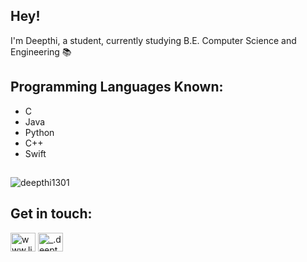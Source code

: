 ## Hey! 
I'm Deepthi, a student, currently studying B.E. Computer Science and Engineering 📚

## Programming Languages Known:
- C
- Java
- Python
- C++
- Swift
##
<p><img align="center" src="https://github-readme-stats.vercel.app/api/top-langs?username=deepthi1301&show_icons=true&locale=en&layout=compact" alt="deepthi1301" /></p>

## Get in touch:
<p align="left">
<a href="https://linkedin.com/in/www.linkedin.com/in/deepthi-peter-934b04193" target="blank"><img align="center" src="https://raw.githubusercontent.com/rahuldkjain/github-profile-readme-generator/master/src/images/icons/Social/linked-in-alt.svg" alt="www.linkedin.com/in/deepthi-peter-934b04193" height="30" width="40" /></a>
<a href="https://instagram.com/_.deepthiii._" target="blank"><img align="center" src="https://raw.githubusercontent.com/rahuldkjain/github-profile-readme-generator/master/src/images/icons/Social/instagram.svg" alt="_.deepthiii._" height="30" width="40" /></a>
</p>




<!---
Deepthi1301/Deepthi1301 is a ✨ special ✨ repository because its `README.md` (this file) appears on your GitHub profile.
You can click the Preview link to take a look at your changes.
--->
